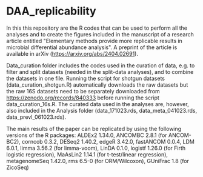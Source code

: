 # DAA_replicability

In this this repository are the R codes that can be used to perform all the analyses and to create the figures included in the manuscript of a research article entitled "Elementary methods provide more replicable results in microbial differential abundance analysis". A preprint of the article is available in arXiv (https://arxiv.org/abs/2404.02691).

Data_curation folder includes the codes used in the curation of data, e.g. to filter and split datasets (needed in the split-data analyses), and to combine the datasets in one file. Running the script for shotgun datasets (data_curation_shotgun.R) automatically downloads the raw datasets but the raw 16S datasets need to be separately downloaded from https://zenodo.org/records/840333 before running the script data_curation_16s.R. The curated data used in the analyses are, however, also included in the Analysis folder (data_171023.rds, data_meta_041023.rds, data_prevl_061023.rds).

The main results of the paper can be replicated by using the following versions of the R packages:
ALDEx2 1.34.0, ANCOMBC 2.8.1 (for ANCOM-BC2), corncob 0.3.2, DESeq2 1.40.2, edgeR 3.42.0, fastANCOM 0.0.4, LDM 6.0.1, limma 3.56.2 (for limma-voom), LinDA 0.1.0, logistf 1.26.0 (for Firth logistic regression), MaAsLin2 1.14.1 (for t-test/linear regression), metagenomeSeq 1.42.0, rms 6.5-0 (for ORM/Wilcoxon), GUniFrac 1.8 (for ZicoSeq)


